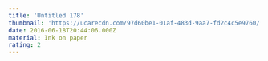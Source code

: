 ```yaml
---
title: 'Untitled 178'
thumbnail: 'https://ucarecdn.com/97d60be1-01af-483d-9aa7-fd2c4c5e9760/'
date: 2016-06-18T20:44:06.000Z
material: Ink on paper
rating: 2
---
```

